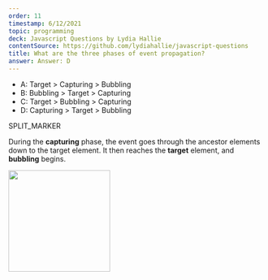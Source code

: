 ```yaml
---
order: 11
timestamp: 6/12/2021
topic: programming
deck: Javascript Questions by Lydia Hallie
contentSource: https://github.com/lydiahallie/javascript-questions
title: What are the three phases of event propagation?
answer: Answer: D
---
```


  

- A: Target > Capturing > Bubbling
- B: Bubbling > Target > Capturing
- C: Target > Bubbling > Capturing
- D: Capturing > Target > Bubbling




SPLIT_MARKER

During the **capturing** phase, the event goes through the ancestor elements down to the target element. It then reaches the **target** element, and **bubbling** begins.

<img src="https://i.imgur.com/N18oRgd.png" width="200">



